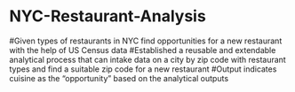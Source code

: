 # NYC-Restaurant-Analysis
#Given types of restaurants in NYC find opportunities for a new restaurant with the help of US Census data #Established a reusable and extendable analytical process that can intake data on a city by zip code with restaurant types and find a suitable zip code for a new restaurant #Output indicates cuisine as the “opportunity” based on the analytical outputs
